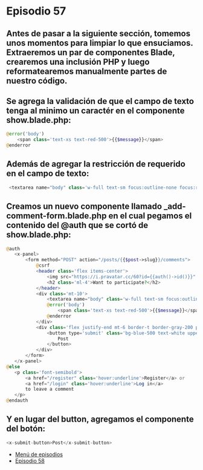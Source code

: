 # Episodio 57

## Antes de pasar a la siguiente sección, tomemos unos momentos para limpiar lo que ensuciamos. Extraeremos un par de componentes Blade, crearemos una inclusión PHP y luego reformatearemos manualmente partes de nuestro código.

## Se agrega la validación de que el campo de texto tenga al minimo un caractér en el componente show.blade.php: 
```php
@error('body')
	<span class='text-xs text-red-500'>{{$message}}</span>
@enderror
```
## Además de agregar la restricción de requerido en el campo de texto:
```php
 <textarea name="body" class='w-full text-sm focus:outline-none focus:ring' rows='5' placeholder="Do you want to says anything?" required></textarea>
```
## Creamos un nuevo componente llamado _add-comment-form.blade.php en el cual pegamos el contenido del @auth que se cortó de show.blade.php:
 ```php
 @auth
    <x-panel>
        <form method="POST" action="/posts/{{$post->slug}}/comments">
            @csrf
            <header class='flex items-center'>
                <img src="https://i.pravatar.cc/60?id={{auth()->id()}}" alt="" width="40" height="40" class="rounded-full">
                <h2 class='ml-4'>Want to participate?</h2>
            </header>
            <div class='mt-10'>
                <textarea name="body" class='w-full text-sm focus:outline-none focus:ring' rows='5' placeholder="Do you want to say anything?" required></textarea>
                @error('body')
                    <span class='text-xs text-red-500'>{{$message}}</span>
                @enderror
            </div>
            <div class='flex justify-end mt-6 border-t border-gray-200 pt-6'>
                <button type='submit' class='bg-blue-500 text-white uppercase font-semibold text-xs py-2 px-10 rounded-2xl hover:bg-blue-600'>
                    Post
                </button>
            </div>
        </form>
    </x-panel>
@else
    <p class='font-semibold'>
        <a href="/register" class='hover:underline'>Register</a> or
        <a href="/login" class='hover:underline'>Log in</a>
        to leave a comment
    </p>
@endauth

 ```

## Y en lugar del button, agregamos el componente del botón: 
```php
<x-submit-button>Post</x-submit-button>
```
- [Menú de episodios](../Admin.md)
- [Episodio 58](../Episodio58/Episodio%2058.md) 
